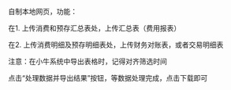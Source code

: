 自制本地网页，功能：

在1. 上传消费和预存汇总表处，上传汇总表（费用报表）

在2. 上传消费明细及预存明细表处，上传财务对账表，或者交易明细表

注意：在小牛系统中导出表格时，记得对齐筛选时间

点击“处理数据并导出结果”按钮，等数据处理完成，点击下载即可
